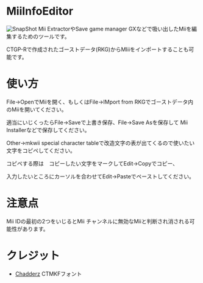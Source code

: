 # MiiInfoEditor
![SnapShot](https://cdn.discordapp.com/attachments/671391178280665118/705278630577569852/MiiInfoEditor_SnapShot.png)
Mii ExtractorやSave game manager GXなどで吸い出したMiiを編集するためのツールです。

CTGP-Rで作成されたゴーストデータ(RKG)からMIiiをインポートすることも可能です。
# 使い方
File->OpenでMiiを開く、もしくはFile->IMport from RKGでゴーストデータ内のMiiを開いてください。

適当にいじくったらFile->Saveで上書き保存、File->Save Asを保存して Mii Installerなどで保存してください。

Other->mkwii special character tableで改造文字の表が出てくるので使いたい文字をコピペしてください。

コピペする際は　コピーしたい文字をマークしてEdit->Copyでコピー、

入力したいところにカーソルを合わせてEdit->Pasteでペーストしてください。
# 注意点
Mii IDの最初の2つをいじるとMii チャンネルに無効なMiiと判断され消される可能性があります。
# クレジット
* [Chadderz](http://wiki.tockdom.com/wiki/Chadderz) CTMKFフォント